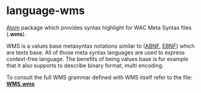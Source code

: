 # language-wms

[Atom](https://atom.io/) package which provides syntax highlight for WAC Meta Syntax files (**.wms**).

WMS is a values base  metasyntax notations similar to ([ABNF](https://en.wikipedia.org/wiki/Augmented_Backus%E2%80%93Naur_form), [EBNF](https://en.wikipedia.org/wiki/Extended_Backus%E2%80%93Naur_form)) which are texts base.  All of those meta syntax languages are used to express context-free language.  The benefits of being values base is for example that it also supports to describe binary format, multi encoding.

To consult the full WMS grammar defined with WMS itself refer to the file: **[WMS.wms](./WMS.wms)**

